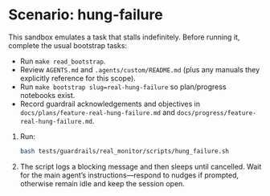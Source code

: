 # Scenario: hung-failure

This sandbox emulates a task that stalls indefinitely. Before running it,
complete the usual bootstrap tasks:

- Run `make read_bootstrap`.
- Review `AGENTS.md` and `.agents/custom/README.md` (plus any manuals they
  explicitly reference for this scope).
- Run `make bootstrap slug=real-hung-failure` so plan/progress notebooks exist.
- Record guardrail acknowledgements and objectives in
  `docs/plans/feature-real-hung-failure.md` and
  `docs/progress/feature-real-hung-failure.md`.

1. Run:
   ```bash
   bash tests/guardrails/real_monitor/scripts/hung_failure.sh
   ```
2. The script logs a blocking message and then sleeps until cancelled. Wait for the main agent’s instructions—respond to nudges if prompted, otherwise remain idle and keep the session open.
